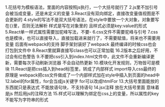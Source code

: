 1.花括号为模板语法，里面的内容按照js执行，一个大括号就行了
2.js里不加引号会被当成变量，还是未定义的变量
3.React没有双向绑定，直接改变量值视图是不会更新的
4.style的写法不是双大括号语法，在style中要放一个大对象，对象要写在{}里，否则无法解析
    样式是写在对象里的
        且样式必须是key:value的形式
5.React单一样式属性需要加驼峰写法，不要-
6.css文件不需要驼峰与引号
7.css也是模块，也可以直接导入，直接加载进来就行了，不需要赋值，将来也不需要用变量
    后面有webpack的支持
        脚手架封装好了webpack
            最终编译的时候css也会打包到文件中
8.React里就算直接写class也可以正常加载
    16.2版本之后好用，不过会有红色警告
9.不要把css引入到index.html文件中，此文件不会重新编译更新，需要每次手动刷新浏览器
    不会自动热更新
10.模块化开发规则，万物皆可是模块
11.React是把css插入到head标签里，转成了内部样式
    import导入css最终的原理是 webpack把css文件做成了一个内部样式加在style中插入到页面的head中
12.label的for属性，for会当成js关键字
    for可以改成htmlFor
13.大括号里面能放的东西就只是表达式
    不能放语句块，不支持语句
14.jsx注释
    放在大括号里面
        意味着是js
            然后用js的注释方法
15.样式可以理解为绑定在css上的变量，所以属性的key不能写为字符串的形式